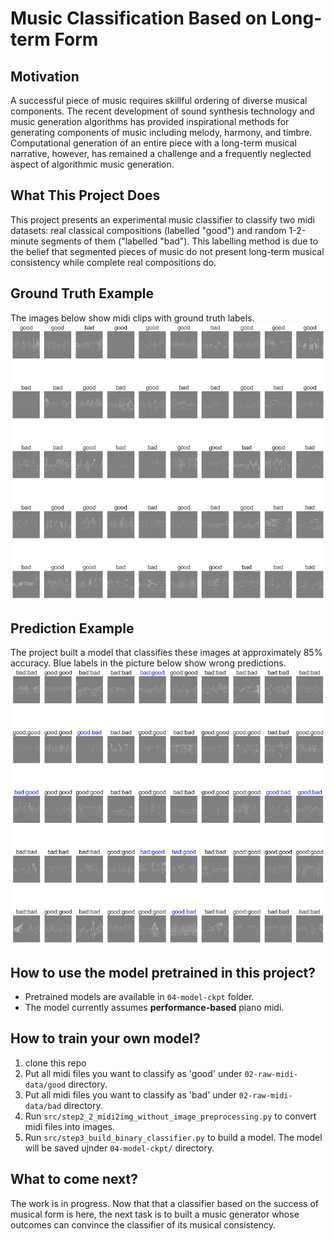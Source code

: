 # Music Classification Based on Long-term Form

## Motivation 
A successful piece of music requires skillful ordering of diverse musical components. The recent development of sound synthesis technology and music generation algorithms has provided inspirational methods for generating components of music including melody, harmony, and timbre. Computational generation of an entire piece with a long-term musical narrative, however, has remained a challenge and a frequently neglected aspect of algorithmic music generation.

## What This Project Does
This project presents an experimental music classifier to classify two midi datasets: real classical compositions (labelled "good") and random 1-2-minute segments of them ("labelled "bad"). This labelling method is due to the belief that segmented pieces of music do not present long-term musical consistency while complete real compositions do.

## Ground Truth Example
The images below show midi clips with ground truth labels.
<br>
![Alt text](05-visualization/20230509_092423_ground_truth_labels.png)

## Prediction Example
The project built a model that classifies these images at approximately 85% accuracy. Blue labels in the picture below show wrong predictions.
<br>
![Alt text](05-visualization/20230509_092423_classification_result.png)

## How to use the model pretrained in this project?
* Pretrained models are available in `04-model-ckpt` folder. 
* The model currently assumes **performance-based** piano midi. 

## How to train your own model?
1. clone this repo
2. Put all midi files you want to classify as 'good' under `02-raw-midi-data/good` directory. 
3. Put all midi files you want to classify as 'bad' under `02-raw-midi-data/bad` directory.
4. Run `src/step2_2_midi2img_without_image_preprocessing.py` to convert midi files into images.
5. Run `src/step3_build_binary_classifier.py` to build a model. The model will be saved ujnder `04-model-ckpt/` directory.

## What to come next?
The work is in progress. Now that that a classifier based on the success of musical form is here, the next task is to built a music generator whose outcomes can convince the classifier of its musical consistency.